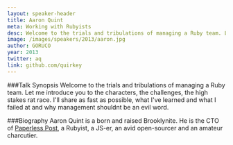 ```yaml
---
layout: speaker-header
title: Aaron Quint
meta: Working with Rubyists
desc: Welcome to the trials and tribulations of managing a Ruby team. Let me introduce you to the characters, the challenges, the high stakes rat race. I'll share as fast as possible, what I've learned and what I failed at and why management shouldnt be an evil word.
image: /images/speakers/2013/aaron.jpg
author: GORUCO
year: 2013
twitter: aq
link: github.com/quirkey
---
```


###Talk Synopsis
Welcome to the trials and tribulations of managing a Ruby team. Let me introduce you to the characters, the challenges, the high stakes rat race. I'll share as fast as possible, what I've learned and what I failed at and why management shouldnt be an evil word.

###Biography
Aaron Quint is a born and raised Brooklynite. He is the CTO of [Paperless Post](http://www.paperlesspost.com/), a Rubyist, a JS-er, an avid open-sourcer and an amateur charcutier.
